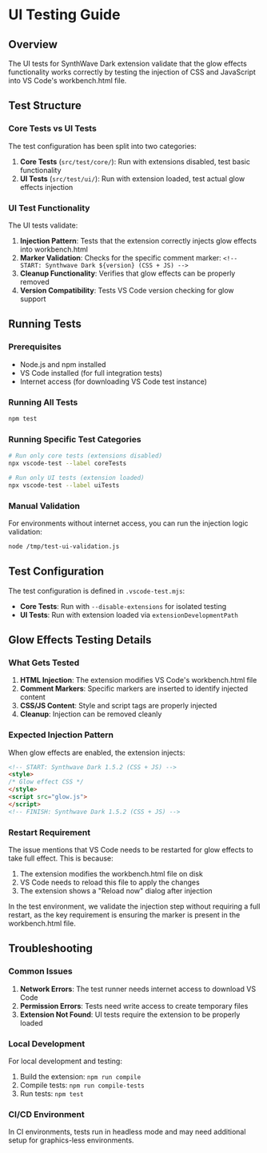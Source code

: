 # UI Testing Guide

## Overview

The UI tests for SynthWave Dark extension validate that the glow effects functionality works correctly by testing the injection of CSS and JavaScript into VS Code's workbench.html file.

## Test Structure

### Core Tests vs UI Tests

The test configuration has been split into two categories:

1. **Core Tests** (`src/test/core/`): Run with extensions disabled, test basic functionality
2. **UI Tests** (`src/test/ui/`): Run with extension loaded, test actual glow effects injection

### UI Test Functionality

The UI tests validate:

1. **Injection Pattern**: Tests that the extension correctly injects glow effects into workbench.html
2. **Marker Validation**: Checks for the specific comment marker: `<!-- START: Synthwave Dark ${version} (CSS + JS) -->`
3. **Cleanup Functionality**: Verifies that glow effects can be properly removed
4. **Version Compatibility**: Tests VS Code version checking for glow support

## Running Tests

### Prerequisites

- Node.js and npm installed
- VS Code installed (for full integration tests)
- Internet access (for downloading VS Code test instance)

### Running All Tests

```bash
npm test
```

### Running Specific Test Categories

```bash
# Run only core tests (extensions disabled)
npx vscode-test --label coreTests

# Run only UI tests (extension loaded)
npx vscode-test --label uiTests
```

### Manual Validation

For environments without internet access, you can run the injection logic validation:

```bash
node /tmp/test-ui-validation.js
```

## Test Configuration

The test configuration is defined in `.vscode-test.mjs`:

- **Core Tests**: Run with `--disable-extensions` for isolated testing
- **UI Tests**: Run with extension loaded via `extensionDevelopmentPath`

## Glow Effects Testing Details

### What Gets Tested

1. **HTML Injection**: The extension modifies VS Code's workbench.html file
2. **Comment Markers**: Specific markers are inserted to identify injected content
3. **CSS/JS Content**: Style and script tags are properly injected
4. **Cleanup**: Injection can be removed cleanly

### Expected Injection Pattern

When glow effects are enabled, the extension injects:

```html
<!-- START: Synthwave Dark 1.5.2 (CSS + JS) -->
<style>
/* Glow effect CSS */
</style>
<script src="glow.js">
</script>
<!-- FINISH: Synthwave Dark 1.5.2 (CSS + JS) -->
```

### Restart Requirement

The issue mentions that VS Code needs to be restarted for glow effects to take full effect. This is because:

1. The extension modifies the workbench.html file on disk
2. VS Code needs to reload this file to apply the changes
3. The extension shows a "Reload now" dialog after injection

In the test environment, we validate the injection step without requiring a full restart, as the key requirement is ensuring the marker is present in the workbench.html file.

## Troubleshooting

### Common Issues

1. **Network Errors**: The test runner needs internet access to download VS Code
2. **Permission Errors**: Tests need write access to create temporary files
3. **Extension Not Found**: UI tests require the extension to be properly loaded

### Local Development

For local development and testing:

1. Build the extension: `npm run compile`
2. Compile tests: `npm run compile-tests`
3. Run tests: `npm test`

### CI/CD Environment

In CI environments, tests run in headless mode and may need additional setup for graphics-less environments.